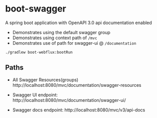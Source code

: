 # boot-swagger
A spring boot application with OpenAPI 3.0 api documentation enabled
 - Demonstrates using the default swagger group 
 - Demonstrates using context path of `/mvc`
 - Demonstrates use of path for swagger-ui @ `/documentation`
```
./gradlew boot-webflux:bootRun
```

## Paths
- All Swagger Resources(groups) 
  http://localhost:8080/mvc/documentation/swagger-resources
  
- Swagger UI endpoint: 
  http://localhost:8080/mvc/documentation/swagger-ui/
  
- Swagger docs endpoint: 
  http://localhost:8080/mvc/v3/api-docs


